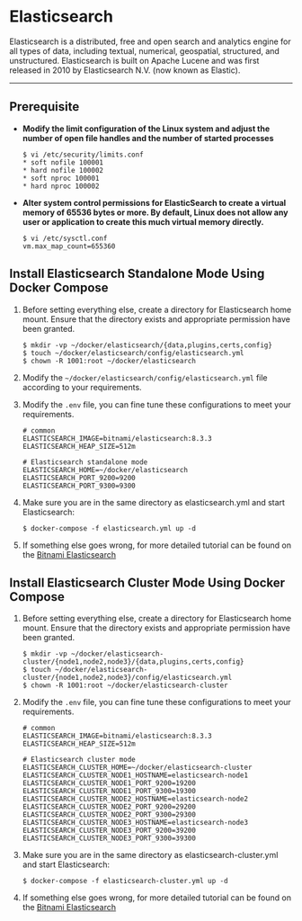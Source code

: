 # Elasticsearch

Elasticsearch is a distributed, free and open search and analytics engine for all types of data, including textual, numerical, geospatial, structured, and unstructured. Elasticsearch is built on Apache Lucene and was first released in 2010 by Elasticsearch N.V. (now known as Elastic).

---

## Prerequisite

- **Modify the limit configuration of the Linux system and adjust the number of open file handles and the number of started processes**
  
   ```shell
   $ vi /etc/security/limits.conf 
   * soft nofile 100001
   * hard nofile 100002
   * soft nproc 100001
   * hard nproc 100002
   ```
- **Alter system control permissions for ElasticSearch to create a virtual memory of 65536 bytes or more. By default, Linux does not allow any user or application to create this much virtual memory directly.**
  
   ```shell
   $ vi /etc/sysctl.conf 
   vm.max_map_count=655360
   ```

## Install Elasticsearch Standalone Mode Using Docker Compose

1. Before setting everything else, create a directory for Elasticsearch home mount. Ensure that the directory exists and appropriate permission have been granted.
   
   ```shell
   $ mkdir -vp ~/docker/elasticsearch/{data,plugins,certs,config}
   $ touch ~/docker/elasticsearch/config/elasticsearch.yml
   $ chown -R 1001:root ~/docker/elasticsearch
   ```
   
2. Modify the `~/docker/elasticsearch/config/elasticsearch.yml` file according to your requirements.

3. Modify the `.env` file, you can fine tune these configurations to meet your requirements.

   ```properties
   # common
   ELASTICSEARCH_IMAGE=bitnami/elasticsearch:8.3.3
   ELASTICSEARCH_HEAP_SIZE=512m
    
   # Elasticsearch standalone mode
   ELASTICSEARCH_HOME=~/docker/elasticsearch
   ELASTICSEARCH_PORT_9200=9200
   ELASTICSEARCH_PORT_9300=9300
   ```

4. Make sure you are in the same directory as elasticsearch.yml and start Elasticsearch:

   ```shell
   $ docker-compose -f elasticsearch.yml up -d
   ```

5. If something else goes wrong, for more detailed tutorial can be found on the [Bitnami Elasticsearch](https://hub.docker.com/r/bitnami/elasticsearch)

## Install Elasticsearch Cluster Mode Using Docker Compose

1. Before setting everything else, create a directory for Elasticsearch home mount. Ensure that the directory exists and appropriate permission have been granted.
   
   ```shell
   $ mkdir -vp ~/docker/elasticsearch-cluster/{node1,node2,node3}/{data,plugins,certs,config}
   $ touch ~/docker/elasticsearch-cluster/{node1,node2,node3}/config/elasticsearch.yml
   $ chown -R 1001:root ~/docker/elasticsearch-cluster
   ```
   
2. Modify the `.env` file, you can fine tune these configurations to meet your requirements.

   ```properties
   # common
   ELASTICSEARCH_IMAGE=bitnami/elasticsearch:8.3.3
   ELASTICSEARCH_HEAP_SIZE=512m
   
   # Elasticsearch cluster mode
   ELASTICSEARCH_CLUSTER_HOME=~/docker/elasticsearch-cluster
   ELASTICSEARCH_CLUSTER_NODE1_HOSTNAME=elasticsearch-node1
   ELASTICSEARCH_CLUSTER_NODE1_PORT_9200=19200
   ELASTICSEARCH_CLUSTER_NODE1_PORT_9300=19300
   ELASTICSEARCH_CLUSTER_NODE2_HOSTNAME=elasticsearch-node2
   ELASTICSEARCH_CLUSTER_NODE2_PORT_9200=29200
   ELASTICSEARCH_CLUSTER_NODE2_PORT_9300=29300
   ELASTICSEARCH_CLUSTER_NODE3_HOSTNAME=elasticsearch-node3
   ELASTICSEARCH_CLUSTER_NODE3_PORT_9200=39200
   ELASTICSEARCH_CLUSTER_NODE3_PORT_9300=39300
   ```

3. Make sure you are in the same directory as elasticsearch-cluster.yml and start Elasticsearch:

   ```shell
   $ docker-compose -f elasticsearch-cluster.yml up -d
   ```

4. If something else goes wrong, for more detailed tutorial can be found on the [Bitnami Elasticsearch](https://hub.docker.com/r/bitnami/elasticsearch)
